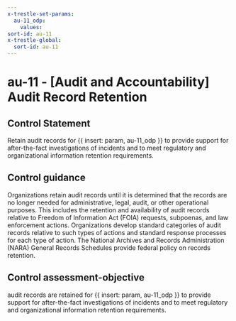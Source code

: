 ```yaml
---
x-trestle-set-params:
  au-11_odp:
    values:
sort-id: au-11
x-trestle-global:
  sort-id: au-11
---
```


# au-11 - \[Audit and Accountability\] Audit Record Retention

## Control Statement

Retain audit records for {{ insert: param, au-11_odp }} to provide support for after-the-fact investigations of incidents and to meet regulatory and organizational information retention requirements.

## Control guidance

Organizations retain audit records until it is determined that the records are no longer needed for administrative, legal, audit, or other operational purposes. This includes the retention and availability of audit records relative to Freedom of Information Act (FOIA) requests, subpoenas, and law enforcement actions. Organizations develop standard categories of audit records relative to such types of actions and standard response processes for each type of action. The National Archives and Records Administration (NARA) General Records Schedules provide federal policy on records retention.

## Control assessment-objective

audit records are retained for {{ insert: param, au-11_odp }} to provide support for after-the-fact investigations of incidents and to meet regulatory and organizational information retention requirements.

